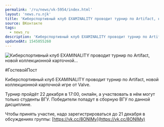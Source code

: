```yaml
---
permalink: '/ru/news/vk-5954/index.html'
layout: 'news.ru.njk'
title: 'Киберспортивный клуб EXAMINALITY проводит турнир по Artifact, новой коллекционной карточной'
source: ВКонтакте
tags:
  - news_ru
description: 'Киберспортивный клуб EXAMINALITY проводит турнир по Artifact, новой коллекционной карточной…'
updatedAt: 1545055260
---
```

![Киберспортивный клуб EXAMINALITY проводит турнир по Artifact, новой коллекционной карточной…](https://sun9-17.userapi.com/impf/c846524/v846524939/157315/QTLOWqkavL8.jpg?size=1280x720&quality=96&sign=c61ce86f5f85533b20e43bf44cfade33&c_uniq_tag=aPKJS_mdFQY-MI5RMRI2l_BtqbmXlxK3nHKgKTgCw1A&type=album)

#ГостевойПост

Киберспортивный клуб EXAMINALITY проводит турнир по Artifact, новой коллекционной карточной игре от Valve.

Турнир пройдёт 22 декабря в 17:00, онлайн, а участвовать в нём могут только студенты ВГУ. Победители попадут в сборную ВГУ по данной дисциплине.

Чтобы принять участие, надо зарегистрироваться до 21 декабря в обсуждениях группы: [https://vk.cc/8ONIMy](https://vk.cc/8ONIMy)
